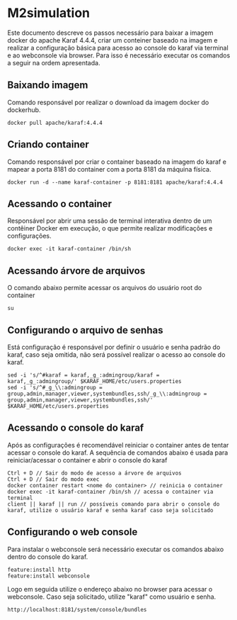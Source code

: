 # M2simulation

Este documento descreve os passos necessário para baixar a imagem docker do apache Karaf 4.4.4, criar um conteiner baseado na imagem e realizar a configuração básica para acesso ao console do karaf via terminal e ao webconsole via browser. Para isso é necessário executar os comandos a seguir na ordem apresentada.

## Baixando imagem

Comando responsável por realizar o download da imagem docker do dockerhub.

    docker pull apache/karaf:4.4.4

## Criando container

Comando responsável por criar o container baseado na imagem do karaf e mapear a porta 8181 do container com a porta 8181 da máquina física.

    docker run -d --name karaf-container -p 8181:8181 apache/karaf:4.4.4

## Acessando o container

Responsável por abrir uma sessão de terminal interativa dentro de um contêiner Docker em execução, o que permite realizar modificações e configurações. 

    docker exec -it karaf-container /bin/sh

## Acessando árvore de arquivos

O comando abaixo permite acessar os arquivos do usuário root do container

    su

## Configurando o arquivo de senhas 

Está configuração é responsável por definir o usuário e senha padrão do karaf, caso seja omitida, não será possível realizar o acesso ao console do karaf.
    
    sed -i 's/^#karaf = karaf,_g_:admingroup/karaf = karaf,_g_:admingroup/' $KARAF_HOME/etc/users.properties
    sed -i 's/^#_g_\\:admingroup = group,admin,manager,viewer,systembundles,ssh/_g_\\:admingroup = group,admin,manager,viewer,systembundles,ssh/' $KARAF_HOME/etc/users.properties

## Acessando o console do karaf

Após as configurações é recomendável reiniciar o container antes de tentar acessar o console do karaf. A sequência de comandos abaixo é usada para reiniciar/acessar o container e abrir o console do karaf

    Ctrl + D // Sair do modo de acesso a árvore de arquivos
    Ctrl + D // Sair do modo exec
    docker container restart <nome do container> // reinicia o container
    docker exec -it karaf-container /bin/sh // acessa o container via terminal
    client || karaf || run // possíveis comando para abrir o console do karaf, utilize o usuário karaf e senha karaf caso seja solicitado

## Configurando o web console

Para instalar o webconsole será necessário executar os comandos abaixo dentro do console do karaf.

    feature:install http
    feature:install webconsole

Logo em seguida utilize o endereço abaixo no browser para acessar o webconsole. Caso seja solicitado, utilize "karaf" como usuário e senha.

    http://localhost:8181/system/console/bundles





